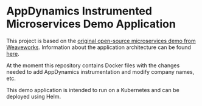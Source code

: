 # AppDynamics Instrumented Microservices Demo Application

This project is based on the [original open-source microservices demo from Weaveworks](https://github.com/microservices-demo). Information about the application architecture can be found [here](https://github.com/microservices-demo/microservices-demo/blob/master/internal-docs/design.md).

At the moment this repository contains Docker files with the changes needed to add AppDynamics instrumentation and modify company names, etc.

This demo application is intended to run on a Kubernetes and can be deployed using Helm.
